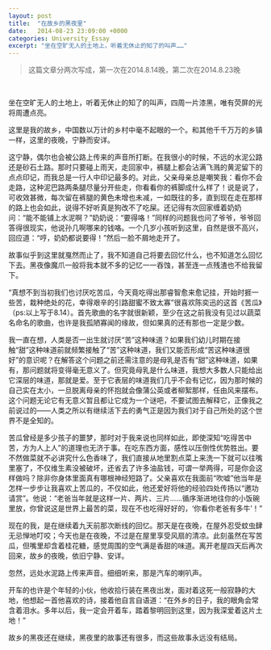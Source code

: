 ```yaml
---
layout: post
title:  "在故乡的黑夜里"
date:   2014-08-23 23:09:00 +0000
categories: University_Essay
excerpt: "坐在空旷无人的土地上，听着无休止的知了的叫声……"
---
```


<div>
<blockquote class="quote-style">
这篇文章分两次写成，第一次在2014.8.14晚，第二次在2014.8.23晚
</blockquote>
<br>
</div>

坐在空旷无人的土地上，听着无休止的知了的叫声，四周一片漆黑，唯有荧屏的光将周遭点亮。

这里是我的故乡，中国数以万计的乡村中毫不起眼的一个。和其他千千万万的乡镇一样，这里的夜晚，宁静而安详。

这宁静，偶尔也会被公路上传来的声音所打断。在我很小的时候，不远的水泥公路还是砂石土路。那时只要碰上雨天，走回家中，裤腿上都会沾满飞溅的黄泥留下的点点印记，而我总是一行人中印记最多的。对此，父亲母亲总是嘲笑我：看你不会走路，这种泥巴路两条腿尽量分开些走，你看看你的裤脚成什么样了！说是说了，可收效甚微，每次留在裤腿的黄色未增也未减，一如既往的多，直到现在走在那样的路上也会如此，说得不好听真是狗改不了吃屎。还记得有次回家缠着奶奶问：“能不能铺上水泥啊？”奶奶说：“要得咯！”同样的问题我也问了爷爷，爷爷回答得很现实，他说孙几啊哪来的钱咯。一个几岁小孩听到这里，自然是很不高兴，回应道：“哼，奶奶都说要得！”然后一脸不屑地走开了。

故事似乎到这里就戛然而止了，我不知道自己将要去回忆什么，也不知道怎么回忆下去。黑夜像魔爪一般将我本就不多的记忆一一吞蚀，甚至连一点残渣也不给我留下。

“真想不到当初我们也讨厌吃苦瓜，今天竟吃得出那睿智愈来愈记挂，开始时捱一些苦，栽种绝处的花，幸得艰辛的引路甜蜜不致太寡”很喜欢陈奕迅的这首《苦瓜》（ps:以上写于8.14）。首先歌曲的名字就很新颖，至少在这之前我没有见过以蔬菜名命名的歌曲，也许是我孤陋寡闻的缘故，但如果真的还有那也一定是少数。

我一直在想，人类是否一出生就讨厌“苦”这种味道？如果我们幼儿时期在接触“甜”这种味道前就频繁接触了“苦”这种味道，我们又能否形成“苦这种味道很好”的意识呢？在解答这个问题之前还需注意的是母乳是否有“甜”这种味道，如果有，那问题就将变得毫无意义了。但究竟母乳是什么味道，我想大多数人只能给出它深层的味道，那就是爱。至于它表层的味道我们几乎不会有记忆，因为那时候的自己实在太小，一旦脱离母亲的怀抱就会像蒲公英或者柳絮那样，任由风来摆布。这个问题无论它有无意义暂且都让它成为一个谜吧，不要试图去解释它，正像我之前说过的——人类之所以有继续活下去的勇气正是因为我们对于自己所处的这个世界不是全知的。

苦瓜曾经是多少孩子的噩梦，那时对于我来说也同样如此，即使深知“吃得苦中苦，方为人上人”的道理也无济于事。在吃东西方面，感性以压倒性优势胜出。要不然做菜就不必讲究什么色香味了，我们直接从地里割点菜上来洗一下就可以往嘴里塞了，不仅维生素没被破坏，还省去了许多油盐钱，可谓一举两得，可是你会这样做吗？除非你身体里面真有哪根神经短路了。父亲喜欢在我面前“吹嘘”他当年是怎样一步步让我喜欢上苦瓜的，不仅如此，他还爱好将他的经验四处传扬以“邀功请赏”。他说：“老爸当年就是这样一片、两片、三片……循序渐进地往你的小饭碗里放，你曾说这是世界上最苦的菜，现在不也吃得好好的，‘你看你老爸有多牛’！”

现在的我，是在继续着九天前那次断线的回忆。那天是在夜晚，在屋外忍受蚊虫肆无忌惮地叮咬；今天也是在夜晚，不过是在屋里享受风扇的清凉。此刻虽然在写苦瓜，但嘴里却含着桂花糖，感觉周围的空气满是香甜的味道。离开老屋四天后再次回来，故乡的夜晚，依旧宁静、安详。

忽然，远处水泥路上传来声音。细细听来，那是汽车的喇叭声。

开车的也许是个年轻的小伙，他收拾行装在黑夜出发，面对着这死一般寂静的大地，他想起一首他喜欢的诗，接着他自言自语道：“在外乡的日子，我的眼角会常含着泪水。多年以后，我一定会开着车，踏着黎明回到这里，因为我深爱着这片土地！”

故乡的黑夜还在继续，黑夜里的故事还有很多，而这些故事永远没有结局。